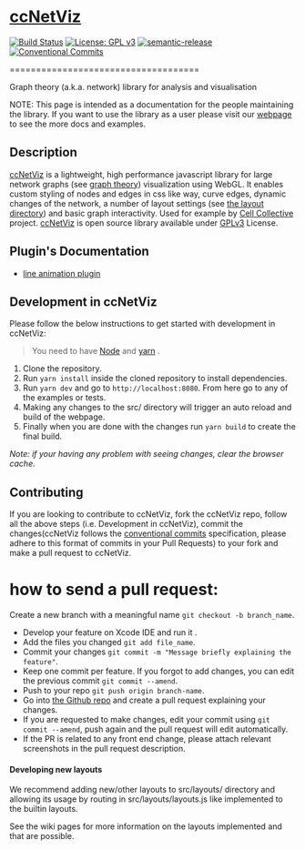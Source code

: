 # [ccNetViz](http://helikarlab.github.io/ccNetViz/)

[![Build Status](https://travis-ci.org/HelikarLab/ccNetViz.svg?branch=master)](https://travis-ci.org/HelikarLab/ccNetViz)
[![License: GPL v3](https://img.shields.io/badge/License-GPL%20v3-blue.svg)](https://www.gnu.org/licenses/gpl-3.0)
[![semantic-release](https://img.shields.io/badge/%20%20%F0%9F%93%A6%F0%9F%9A%80-semantic--release-e10079.svg?style=flat-square)](https://github.com/semantic-release/semantic-release)
[![Conventional Commits](https://img.shields.io/badge/Conventional%20Commits-1.0.0-yellow.svg)](https://conventionalcommits.org)

====================================

Graph theory (a.k.a. network) library for analysis and visualisation

NOTE: This page is intended as a documentation for the people maintaining the library. If you want to use the library as a user please visit our [webpage](http://helikarlab.github.io/ccNetViz/) to see the more docs and examples.

## Description

[ccNetViz](http://helikarlab.github.io/ccNetViz) is a lightweight, high performance javascript library for large network graphs (see [graph theory](https://en.wikipedia.org/wiki/Graph_theory)) visualization using WebGL.
It enables custom styling of nodes and edges in css like way, curve edges, dynamic changes of the network, a number of layout settings (see [the layout directory](https://github.com/HelikarLab/ccNetViz/tree/master/src/layout)) and basic graph interactivity.
Used for example by [Cell Collective](http://cellcollective.org) project.
[ccNetViz](http://helikarlab.github.io/ccNetViz) is open source library available under [GPLv3](http://www.gnu.org/licenses/gpl-3.0.en.html) License.

## Plugin's Documentation

- [line animation plugin](./src/plugins/animation-line/README.md)

## Development in ccNetViz

Please follow the below instructions to get started with development in ccNetViz:

> You need to have [Node](https://nodejs.org/) and [yarn](https://yarnpkg.com/) .

1. Clone the repository.
2. Run `yarn install` inside the cloned repository to install dependencies.
3. Run `yarn dev` and go to `http://localhost:8080`. From here go to any of the examples or tests.
4. Making any changes to the src/ directory will trigger an auto reload and build of the webpage.
5. Finally when you are done with the changes run `yarn build` to create the final build.

_Note: if your having any problem with seeing changes, clear the browser cache._

## Contributing

If you are looking to contribute to ccNetViz, fork the ccNetViz repo, follow all the above steps (i.e. Development in ccNetViz), commit the changes(ccNetViz follows the [conventional commits](https://www.conventionalcommits.org/en/v1.0.0-beta.4/#specification) specification, please adhere to this format of commits in your Pull Requests) to your fork and make a pull request to ccNetViz.


#  how to send a pull request:
 
 Create a new branch with a meaningful name `git checkout -b branch_name`.<br />
* Develop your feature on Xcode IDE  and run it .<br />
* Add the files you changed `git add file_name`.<br />
* Commit your changes `git commit -m "Message briefly explaining the feature"`.<br />
* Keep one commit per feature. If you forgot to add changes, you can edit the previous commit `git commit --amend`.<br />
* Push to your repo `git push origin branch-name`.<br />
* Go into [the Github repo](https://github.com/HelikarLab/ccNetViz/edit/) and create a pull request explaining your changes.<br />
* If you are requested to make changes, edit your commit using `git commit --amend`, push again and the pull request will edit automatically.<br />
* If the PR is related to any front end change, please attach relevant screenshots in the pull request description.


[heilikarlab]: https://github.com/HelikarLab/ccNetViz

#### Developing new layouts

We recommend adding new/other layouts to src/layouts/ directory
and allowing its usage by routing in src/layouts/layouts.js
like implemented to the builtin layouts.

See the wiki pages for more information on the layouts implemented and that are possible.
